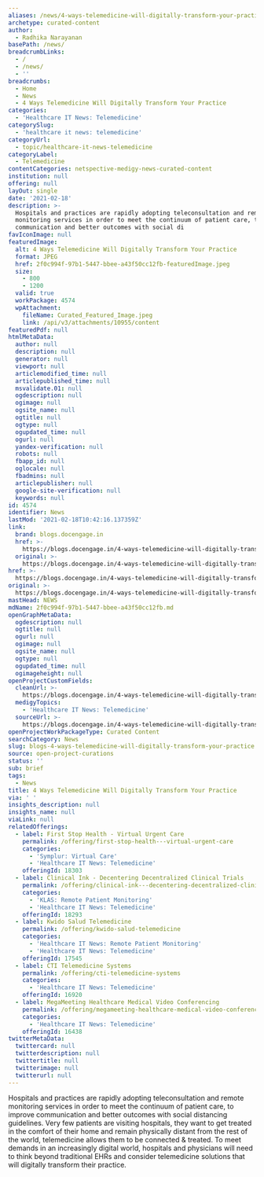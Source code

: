 ```yaml
---
aliases: /news/4-ways-telemedicine-will-digitally-transform-your-practice
archetype: curated-content
author:
  - Radhika Narayanan
basePath: /news/
breadcrumbLinks:
  - /
  - /news/
  - ''
breadcrumbs:
  - Home
  - News
  - 4 Ways Telemedicine Will Digitally Transform Your Practice
categories:
  - 'Healthcare IT News: Telemedicine'
categorySlug:
  - 'healthcare it news: telemedicine'
categoryUrl:
  - topic/healthcare-it-news-telemedicine
categoryLabel:
  - Telemedicine
contentCategories: netspective-medigy-news-curated-content
institution: null
offering: null
layOut: single
date: '2021-02-18'
description: >-
  Hospitals and practices are rapidly adopting teleconsultation and remote
  monitoring services in order to meet the continuum of patient care, to improve
  communication and better outcomes with social di
favIconImage: null
featuredImage:
  alt: 4 Ways Telemedicine Will Digitally Transform Your Practice
  format: JPEG
  href: 2f0c994f-97b1-5447-bbee-a43f50cc12fb-featuredImage.jpeg
  size:
    - 800
    - 1200
  valid: true
  workPackage: 4574
  wpAttachment:
    fileName: Curated_Featured_Image.jpeg
    link: /api/v3/attachments/10955/content
featuredPdf: null
htmlMetaData:
  author: null
  description: null
  generator: null
  viewport: null
  articlemodified_time: null
  articlepublished_time: null
  msvalidate.01: null
  ogdescription: null
  ogimage: null
  ogsite_name: null
  ogtitle: null
  ogtype: null
  ogupdated_time: null
  ogurl: null
  yandex-verification: null
  robots: null
  fbapp_id: null
  oglocale: null
  fbadmins: null
  articlepublisher: null
  google-site-verification: null
  keywords: null
id: 4574
identifier: News
lastMod: '2021-02-18T10:42:16.137359Z'
link:
  brand: blogs.docengage.in
  href: >-
    https://blogs.docengage.in/4-ways-telemedicine-will-digitally-transform-your-practice-88d552aad11c?gi=2823e854c73e
  original: >-
    https://blogs.docengage.in/4-ways-telemedicine-will-digitally-transform-your-practice-88d552aad11c
href: >-
  https://blogs.docengage.in/4-ways-telemedicine-will-digitally-transform-your-practice-88d552aad11c?gi=2823e854c73e
original: >-
  https://blogs.docengage.in/4-ways-telemedicine-will-digitally-transform-your-practice-88d552aad11c
mastHead: NEWS
mdName: 2f0c994f-97b1-5447-bbee-a43f50cc12fb.md
openGraphMetaData:
  ogdescription: null
  ogtitle: null
  ogurl: null
  ogimage: null
  ogsite_name: null
  ogtype: null
  ogupdated_time: null
  ogimageheight: null
openProjectCustomFields:
  cleanUrl: >-
    https://blogs.docengage.in/4-ways-telemedicine-will-digitally-transform-your-practice-88d552aad11c?gi=2823e854c73e
  medigyTopics:
    - 'Healthcare IT News: Telemedicine'
  sourceUrl: >-
    https://blogs.docengage.in/4-ways-telemedicine-will-digitally-transform-your-practice-88d552aad11c
openProjectWorkPackageType: Curated Content
searchCategory: News
slug: blogs-4-ways-telemedicine-will-digitally-transform-your-practice
source: open-project-curations
status: ''
sub: brief
tags:
  - News
title: 4 Ways Telemedicine Will Digitally Transform Your Practice
via: ' '
insights_description: null
insights_name: null
viaLink: null
relatedOfferings:
  - label: First Stop Health - Virtual Urgent Care
    permalink: /offering/first-stop-health---virtual-urgent-care
    categories:
      - 'Symplur: Virtual Care'
      - 'Healthcare IT News: Telemedicine'
    offeringId: 18303
  - label: Clinical Ink - Decentering Decentralized Clinical Trials
    permalink: /offering/clinical-ink---decentering-decentralized-clinical-trials
    categories:
      - 'KLAS: Remote Patient Monitoring'
      - 'Healthcare IT News: Telemedicine'
    offeringId: 18293
  - label: Kwido Salud Telemedicine
    permalink: /offering/kwido-salud-telemedicine
    categories:
      - 'Healthcare IT News: Remote Patient Monitoring'
      - 'Healthcare IT News: Telemedicine'
    offeringId: 17545
  - label: CTI Telemedicine Systems
    permalink: /offering/cti-telemedicine-systems
    categories:
      - 'Healthcare IT News: Telemedicine'
    offeringId: 16920
  - label: MegaMeeting Healthcare Medical Video Conferencing
    permalink: /offering/megameeting-healthcare-medical-video-conferencing
    categories:
      - 'Healthcare IT News: Telemedicine'
    offeringId: 16438
twitterMetaData:
  twittercard: null
  twitterdescription: null
  twittertitle: null
  twitterimage: null
  twitterurl: null
---
```

<p>Hospitals and practices are rapidly adopting teleconsultation and remote monitoring services in order to meet the continuum of patient care, to improve communication and better outcomes with social distancing guidelines. Very few patients are visiting hospitals, they want to get treated in the comfort of their home and remain physically distant from the rest of the world, telemedicine allows them to be connected &amp; treated. To meet demands in an increasingly digital world, hospitals and physicians will need to think beyond traditional EHRs and consider telemedicine solutions that will digitally transform their practice.</p>